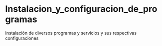 # Instalacion_y_configuracion_de_programas
Instalación de diversos programas y servicios y sus respectivas configuraciones
